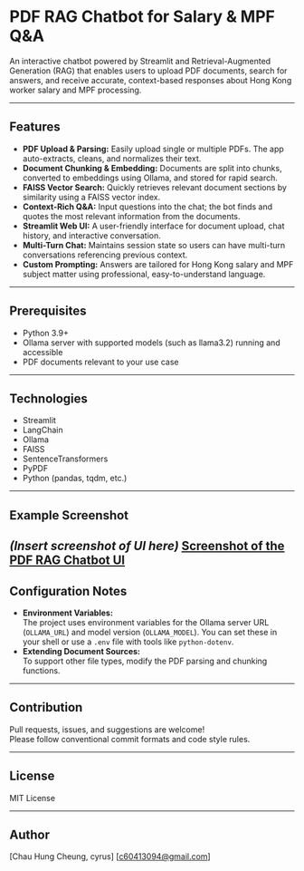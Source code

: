 # PDF RAG Chatbot for Salary & MPF Q&A

An interactive chatbot powered by Streamlit and Retrieval-Augmented Generation (RAG) that enables users to upload PDF documents, search for answers, and receive accurate, context-based responses about Hong Kong worker salary and MPF processing.

---

## Features

- **PDF Upload & Parsing:** Easily upload single or multiple PDFs. The app auto-extracts, cleans, and normalizes their text.
- **Document Chunking & Embedding:** Documents are split into chunks, converted to embeddings using Ollama, and stored for rapid search.
- **FAISS Vector Search:** Quickly retrieves relevant document sections by similarity using a FAISS vector index.
- **Context-Rich Q&A:** Input questions into the chat; the bot finds and quotes the most relevant information from the documents.
- **Streamlit Web UI:** A user-friendly interface for document upload, chat history, and interactive conversation.
- **Multi-Turn Chat:** Maintains session state so users can have multi-turn conversations referencing previous context.
- **Custom Prompting:** Answers are tailored for Hong Kong salary and MPF subject matter using professional, easy-to-understand language.

---

## Prerequisites

- Python 3.9+
- Ollama server with supported models (such as llama3.2) running and accessible
- PDF documents relevant to your use case

---

## Technologies

- Streamlit
- LangChain
- Ollama
- FAISS
- SentenceTransformers
- PyPDF
- Python (pandas, tqdm, etc.)

---

## Example Screenshot

*(Insert screenshot of UI here)*
[Screenshot of the PDF RAG Chatbot UI](ragchatbot.png)
---

## Configuration Notes

- **Environment Variables:**  
The project uses environment variables for the Ollama server URL (`OLLAMA_URL`) and model version (`OLLAMA_MODEL`). You can set these in your shell or use a `.env` file with tools like `python-dotenv`.
- **Extending Document Sources:**  
To support other file types, modify the PDF parsing and chunking functions.

---

## Contribution

Pull requests, issues, and suggestions are welcome!  
Please follow conventional commit formats and code style rules.

---

## License

MIT License

---

## Author
[Chau Hung Cheung, cyrus]
[c60413094@gmail.com]
